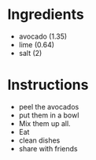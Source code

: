 # Ingredients
- avocado (1.35)
- lime (0.64)
- salt (2)
# Instructions
- peel the avocados
- put them in a bowl
- Mix them up all.
- Eat
- clean dishes
- share with friends
